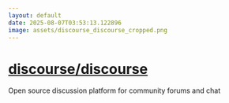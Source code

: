 ```yaml
---
layout: default
date: 2025-08-07T03:53:13.122896
image: assets/discourse_discourse_cropped.png
---
```


# [discourse/discourse](https://github.com/discourse/discourse)

Open source discussion platform for community forums and chat
